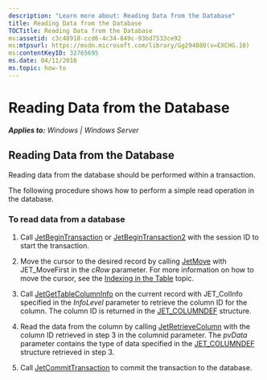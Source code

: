 ```yaml
---
description: "Learn more about: Reading Data from the Database"
title: Reading Data from the Database
TOCTitle: Reading Data from the Database
ms:assetid: c3c48918-ccd6-4c34-849c-93bd7533ce92
ms:mtpsurl: https://msdn.microsoft.com/library/Gg294080(v=EXCHG.10)
ms:contentKeyID: 32765695
ms.date: 04/11/2016
ms.topic: how-to
---
```


# Reading Data from the Database


_**Applies to:** Windows | Windows Server_

## Reading Data from the Database

Reading data from the database should be performed within a transaction.

The following procedure shows how to perform a simple read operation in the database.

### To read data from a database

1.  Call [JetBeginTransaction](./jetbegintransaction-function.md) or [JetBeginTransaction2](./jetbegintransaction2-function.md) with the session ID to start the transaction.

2.  Move the cursor to the desired record by calling [JetMove](./jetmove-function.md) with JET_MoveFirst in the *cRow* parameter. For more information on how to move the cursor, see the [Indexing in the Table](./indexing-in-the-table.md) topic.

3.  Call [JetGetTableColumnInfo](./jetgettablecolumninfo-function.md) on the current record with JET_ColInfo specified in the *InfoLevel* parameter to retrieve the column ID for the column. The column ID is returned in the [JET_COLUMNDEF](./jet-columndef-structure.md) structure.

4.  Read the data from the column by calling [JetRetrieveColumn](./jetretrievecolumn-function.md) with the column ID retrieved in step 3 in the columnid parameter. The *pvData* parameter contains the type of data specified in the [JET_COLUMNDEF](./jet-columndef-structure.md) structure retrieved in step 3.

5.  Call [JetCommitTransaction](./jetcommittransaction-function.md) to commit the transaction to the database.
